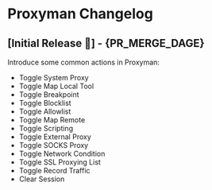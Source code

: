 # Proxyman Changelog

## [Initial Release 📣] - {PR_MERGE_DAGE}
Introduce some common actions in Proxyman:

- Toggle System Proxy
- Toggle Map Local Tool
- Toggle Breakpoint
- Toggle Blocklist
- Toggle Allowlist
- Toggle Map Remote
- Toggle Scripting
- Toggle External Proxy
- Toggle SOCKS Proxy
- Toggle Network Condition
- Toggle SSL Proxying List
- Toggle Record Traffic
- Clear Session
